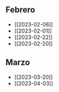 ## Febrero
- [[2023-02-06]]
- [[2023-02-01]]
- [[2023-02-22]]
- [[2023-02-20]]
## Marzo
- [[2023-03-20]]
- [[2023-04-03]]
